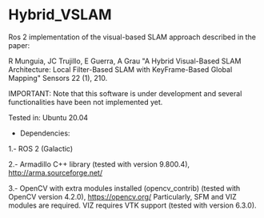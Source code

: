 # Hybrid_VSLAM

Ros 2 implementation of the visual-based SLAM approach described in the paper:

R Munguia, JC Trujillo, E Guerra, A Grau "A Hybrid Visual-Based SLAM Architecture: Local Filter-Based SLAM with KeyFrame-Based Global Mapping" Sensors 22 (1), 210.

IMPORTANT: Note that this software is under development and several functionalities have been not implemented yet.

Tested in: Ubuntu 20.04

- Dependencies:

1.- ROS 2 (Galactic)

2.- Armadillo C++ library  (tested with version 9.800.4), http://arma.sourceforge.net/

3.- OpenCV with extra modules installed (opencv_contrib) (tested with OpenCV version 4.2.0), https://opencv.org/
    Particularly, SFM and VIZ modules are required. VIZ requires VTK support (tested with version 6.3.0).    
